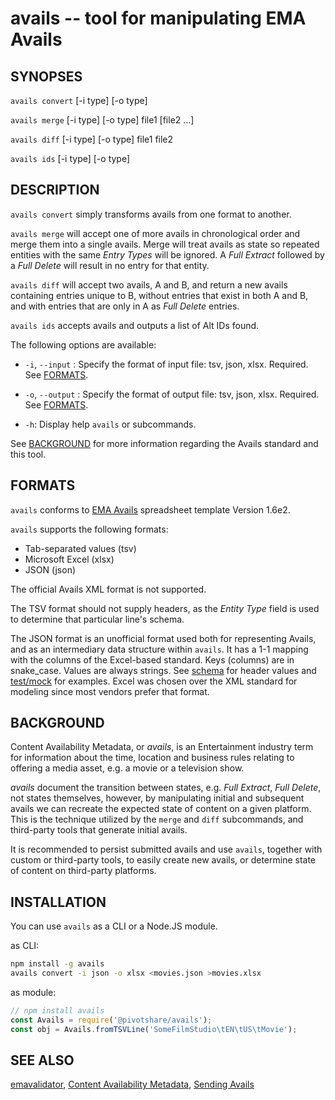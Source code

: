 avails -- tool for manipulating EMA Avails
==========================================

## SYNOPSES

  `avails convert` [-i type] [-o type]

  `avails merge` [-i type] [-o type] file1 [file2 ...]

  `avails diff` [-i type] [-o type] file1 file2
  
  `avails ids` [-i type] [-o type]

## DESCRIPTION

`avails convert` simply transforms avails from one format to another.

`avails merge` will accept one of more avails in chronological order and merge them into a single avails. Merge will treat avails as state so repeated entities with the same _Entry Types_ will be ignored. A _Full Extract_ followed by a _Full Delete_ will result in no entry for that entity.

`avails diff` will accept two avails, A and B, and return a new avails containing entries unique to B, without entries that exist in both A and B, and with entries that are only in A as _Full Delete_ entries.

`avails ids` accepts avails and outputs a list of Alt IDs found.

The following options are available:

  * `-i`, `--input` _<type>_:
    Specify the format of input file: tsv, json, xlsx. Required. See [FORMATS](#formats).

  * `-o`, `--output` _<type>_:
    Specify the format of output file: tsv, json, xlsx. Required. See [FORMATS](#formats).

  * `-h`:
    Display help `avails` or subcommands.

See [BACKGROUND](#background) for more information regarding the Avails standard and this tool.

## FORMATS

`avails` conforms to [EMA Avails](http://www.movielabs.com/md/avails/) spreadsheet template Version 1.6e2.

`avails` supports the following formats:
- Tab-separated values (tsv)
- Microsoft Excel (xlsx)
- JSON (json)

The official Avails XML format is not supported.

The TSV format should not supply headers, as the _Entity Type_ field is used to determine that particular line's schema.

The JSON format is an unofficial format used both for representing Avails, and as an intermediary data structure within `avails`. It has a 1-1 mapping with the columns of the Excel-based standard. Keys (columns) are in snake_case. Values are always strings. See [schema](schema) for header values and [test/mock](test/mock) for examples. Excel was chosen over the XML standard for modeling since most vendors prefer that format.

## BACKGROUND

Content Availability Metadata, or _avails_, is an Entertainment industry term for information about the time, location and business rules relating to offering a media asset, e.g. a movie or a television show.

_avails_ document the transition between states, e.g. _Full Extract_, _Full Delete_, not states themselves, however, by manipulating initial and subsequent avails we can recreate the expected state of content on a given platform. This is the technique utilized by the `merge` and `diff` subcommands, and third-party tools that generate initial avails.

It is recommended to persist submitted avails and use `avails`, together with custom or third-party tools, to easily create new avails, or determine state of content on third-party platforms.

## INSTALLATION

You can use `avails` as a CLI or a Node.JS module.

as CLI:
```sh
npm install -g avails
avails convert -i json -o xlsx <movies.json >movies.xlsx
```

as module:
```js
// npm install avails
const Avails = require('@pivotshare/avails');
const obj = Avails.fromTSVLine('SomeFilmStudio\tEN\tUS\tMovie');
```

## SEE ALSO

[emavalidator](https://github.com/playmoviespartner/emavalidator/tree/master/emavalidator),
[Content Availability Metadata](http://www.movielabs.com/md/avails/),
[Sending Avails](https://support.google.com/moviestvpartners/answer/2987836?hl=en&ref_topic=6154385)

